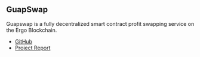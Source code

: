 ## GuapSwap

Guapswap is a fully decentralized smart contract profit swapping service on the Ergo Blockchain.

- [GitHub](https://github.com/GuapSwap)
- [Project Report](/docs/events/pdf/GuapSwap_-_ErgoHack3_Project_Report.pdf)
